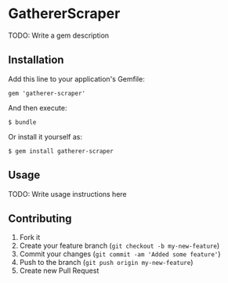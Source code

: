 # GathererScraper

TODO: Write a gem description

## Installation

Add this line to your application's Gemfile:

    gem 'gatherer-scraper'

And then execute:

    $ bundle

Or install it yourself as:

    $ gem install gatherer-scraper

## Usage

TODO: Write usage instructions here

## Contributing

1. Fork it
2. Create your feature branch (`git checkout -b my-new-feature`)
3. Commit your changes (`git commit -am 'Added some feature'`)
4. Push to the branch (`git push origin my-new-feature`)
5. Create new Pull Request
